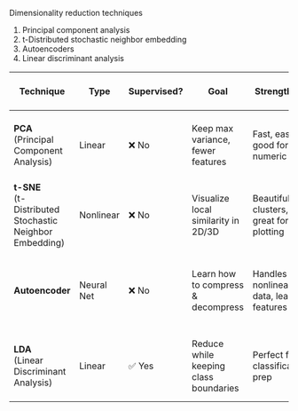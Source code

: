 Dimensionality reduction techniques
1. Principal component analysis
2. t-Distributed stochastic neighbor embedding
3. Autoencoders
4. Linear discriminant analysis


| Technique                                                  | Type       | Supervised? | Goal                                  | Strengths 🌟                            | Miya Reminder 🐾                                 |
| ---------------------------------------------------------- | ---------- | ----------- | ------------------------------------- | --------------------------------------- | ------------------------------------------------ |
| **PCA**<br>(Principal Component Analysis)                  | Linear     | ❌ No        | Keep max variance, fewer features     | Fast, easy, good for numeric data       | “Keep what varies most in Miya’s day”            |
| **t-SNE**<br>(t-Distributed Stochastic Neighbor Embedding) | Nonlinear  | ❌ No        | Visualize local similarity in 2D/3D   | Beautiful clusters, great for plotting  | “Group Miya's favorite toys by feeling”          |
| **Autoencoder**                                            | Neural Net | ❌ No        | Learn how to compress & decompress    | Handles nonlinear data, learns features | “Miya makes her own paw-language to log her day” |
| **LDA**<br>(Linear Discriminant Analysis)                  | Linear     | ✅ Yes       | Reduce while keeping class boundaries | Perfect for classification prep         | “Team Tuna vs Team Chicken stays apart”          |
